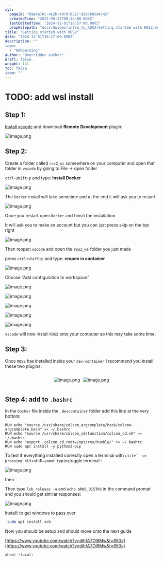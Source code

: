 ```yaml
---
sys:
  pageId: "89e0a78c-4e2b-4070-b327-d28cb0694742"
  createdTime: "2024-08-21T00:24:00.000Z"
  lastEditedTime: "2024-11-01T18:57:00.000Z"
  propFilepath: "docs/Guides/intro_to_ROS2/Getting started with ROS2.md"
title: "Getting started with ROS2"
date: "2024-11-01T18:57:00.000Z"
description: ""
tags:
  - "Onboarding"
author: "Overridden author"
draft: false
weight: 141
toc: false
icon: ""
---
```


# TODO: add wsl install

## Step 1:

[Install vscode](https://code.visualstudio.com/download) and download **Remote Development** plugin:

![image.png](https://prod-files-secure.s3.us-west-2.amazonaws.com/d518164a-d88e-44d1-a4ee-3adb3bd8bce0/efb52993-1881-4a40-b95e-6f020334f022/image.png?X-Amz-Algorithm=AWS4-HMAC-SHA256&X-Amz-Content-Sha256=UNSIGNED-PAYLOAD&X-Amz-Credential=ASIAZI2LB466XDWB3G4Q%2F20250331%2Fus-west-2%2Fs3%2Faws4_request&X-Amz-Date=20250331T100917Z&X-Amz-Expires=3600&X-Amz-Security-Token=IQoJb3JpZ2luX2VjEDoaCXVzLXdlc3QtMiJHMEUCIG64XfUthkZAFSx61WtWxsmk3zK33t8epSFXc4YMMaFwAiEAynmT2frbLs%2F4GeeNPGVlB1vsc%2FCmv7LEqOo9zzNtO00qiAQIo%2F%2F%2F%2F%2F%2F%2F%2F%2F%2F%2FARAAGgw2Mzc0MjMxODM4MDUiDFnLp4fhq9OVI8tBtSrcA4H6LsIk%2BgC0JG3kTdWNNlUOhEqLMsEp8SnqPzEesBcwNUbZCAVhDK14QxaF2Sv5IJOXBrcdYeyFS37ZM0EeZM88blOlzksXgZVcj2moGpINFcINDwjSFEgiSZHgrUnJbzvAizICx0eXk8bY6ORDaEAqRZiCB9B18ghVApfMtAKkYOhAy%2Bmdwt2ZAmirlEtxeo0rOy93C5GFN5y6e5SkAdn6tjYWsvPHMhuaxaVaFBDGBB9dxhCZBXFQctiCSYQK%2BPRvTCwK%2FWOmYgZTV3ZL9phW41ffcImpaGjCmKT8onU7X1WeE%2F3HNWZb%2Fmqam06u%2B2gRsQEnsPK%2F5KT2j7K%2Fi1wWgLbRYTkkITvxEo0veXzMfL95UwzQxWvoX48CQPbCiitORAUmODyD0HfsGZQ9XO8L05LGOgcmnFY4atX9W8OMJDMm%2B%2BzHuIdQ8yzzYw3Bl6hHh1kYpZ4%2BJa7MY%2FVRqlB2VjA30NNQrkTz8jjet1cR%2FIW9cD6AX9Wdwo%2BXPkU21GAEkPt%2Byw4fh7Cvw7S1vbM3SwEfUy9YK%2FU%2BLZNie7uwsPXYtt%2FLKn6%2BWOWgLuNGZjy1u4DdnZZq%2FOlkW14nb12ljOkiuntmFc5DBKHDy76PJqS8WDFe%2FRpl4DPGMOHLqb8GOqUBWwDrPhNkUTr4H8hvssfArYvwSvaooR%2FB5PwGr6plSfrYNokP74GBlnlG6q8yPhcA2PnjsqyMl88pI1KT6HG371MQ3VdmNUe27Z%2BBMtEklFUl9IgJkMzbGSj%2F6et3o3Bhcd6u2zyGGtrj86VIhvjggHe%2BvClHI4NhU4wMmKFMbsMRRvg6Xg20jhhGHrBllZmNE446tC1gViETn%2BRSC09vNzDWmw5v&X-Amz-Signature=bedab918dda5820fa32bcb9c71eb90e8e303dc664eb212abcfb3a2de08cdd32d&X-Amz-SignedHeaders=host&x-id=GetObject)

## Step 2:

Create a folder called `ros2_ws` somewhere on your computer and open that folder in `vscode` by going to File → open folder 

`ctrl+shift+p` and type: **Install Docker**

![image.png](https://prod-files-secure.s3.us-west-2.amazonaws.com/d518164a-d88e-44d1-a4ee-3adb3bd8bce0/2269dc0e-1cd5-47ff-bceb-c04ad9b2eab0/image.png?X-Amz-Algorithm=AWS4-HMAC-SHA256&X-Amz-Content-Sha256=UNSIGNED-PAYLOAD&X-Amz-Credential=ASIAZI2LB466XDWB3G4Q%2F20250331%2Fus-west-2%2Fs3%2Faws4_request&X-Amz-Date=20250331T100917Z&X-Amz-Expires=3600&X-Amz-Security-Token=IQoJb3JpZ2luX2VjEDoaCXVzLXdlc3QtMiJHMEUCIG64XfUthkZAFSx61WtWxsmk3zK33t8epSFXc4YMMaFwAiEAynmT2frbLs%2F4GeeNPGVlB1vsc%2FCmv7LEqOo9zzNtO00qiAQIo%2F%2F%2F%2F%2F%2F%2F%2F%2F%2F%2FARAAGgw2Mzc0MjMxODM4MDUiDFnLp4fhq9OVI8tBtSrcA4H6LsIk%2BgC0JG3kTdWNNlUOhEqLMsEp8SnqPzEesBcwNUbZCAVhDK14QxaF2Sv5IJOXBrcdYeyFS37ZM0EeZM88blOlzksXgZVcj2moGpINFcINDwjSFEgiSZHgrUnJbzvAizICx0eXk8bY6ORDaEAqRZiCB9B18ghVApfMtAKkYOhAy%2Bmdwt2ZAmirlEtxeo0rOy93C5GFN5y6e5SkAdn6tjYWsvPHMhuaxaVaFBDGBB9dxhCZBXFQctiCSYQK%2BPRvTCwK%2FWOmYgZTV3ZL9phW41ffcImpaGjCmKT8onU7X1WeE%2F3HNWZb%2Fmqam06u%2B2gRsQEnsPK%2F5KT2j7K%2Fi1wWgLbRYTkkITvxEo0veXzMfL95UwzQxWvoX48CQPbCiitORAUmODyD0HfsGZQ9XO8L05LGOgcmnFY4atX9W8OMJDMm%2B%2BzHuIdQ8yzzYw3Bl6hHh1kYpZ4%2BJa7MY%2FVRqlB2VjA30NNQrkTz8jjet1cR%2FIW9cD6AX9Wdwo%2BXPkU21GAEkPt%2Byw4fh7Cvw7S1vbM3SwEfUy9YK%2FU%2BLZNie7uwsPXYtt%2FLKn6%2BWOWgLuNGZjy1u4DdnZZq%2FOlkW14nb12ljOkiuntmFc5DBKHDy76PJqS8WDFe%2FRpl4DPGMOHLqb8GOqUBWwDrPhNkUTr4H8hvssfArYvwSvaooR%2FB5PwGr6plSfrYNokP74GBlnlG6q8yPhcA2PnjsqyMl88pI1KT6HG371MQ3VdmNUe27Z%2BBMtEklFUl9IgJkMzbGSj%2F6et3o3Bhcd6u2zyGGtrj86VIhvjggHe%2BvClHI4NhU4wMmKFMbsMRRvg6Xg20jhhGHrBllZmNE446tC1gViETn%2BRSC09vNzDWmw5v&X-Amz-Signature=9e430238adc602250a1c8cf57338f0e589e1a4da26c82ecd4c3f59b58d9038f2&X-Amz-SignedHeaders=host&x-id=GetObject)

The `Docker` install will take sometime and at the end it will ask you to restart

![image.png](https://prod-files-secure.s3.us-west-2.amazonaws.com/d518164a-d88e-44d1-a4ee-3adb3bd8bce0/ed233f78-be33-4b1f-b89c-9c346c0e961e/image.png?X-Amz-Algorithm=AWS4-HMAC-SHA256&X-Amz-Content-Sha256=UNSIGNED-PAYLOAD&X-Amz-Credential=ASIAZI2LB466XDWB3G4Q%2F20250331%2Fus-west-2%2Fs3%2Faws4_request&X-Amz-Date=20250331T100917Z&X-Amz-Expires=3600&X-Amz-Security-Token=IQoJb3JpZ2luX2VjEDoaCXVzLXdlc3QtMiJHMEUCIG64XfUthkZAFSx61WtWxsmk3zK33t8epSFXc4YMMaFwAiEAynmT2frbLs%2F4GeeNPGVlB1vsc%2FCmv7LEqOo9zzNtO00qiAQIo%2F%2F%2F%2F%2F%2F%2F%2F%2F%2F%2FARAAGgw2Mzc0MjMxODM4MDUiDFnLp4fhq9OVI8tBtSrcA4H6LsIk%2BgC0JG3kTdWNNlUOhEqLMsEp8SnqPzEesBcwNUbZCAVhDK14QxaF2Sv5IJOXBrcdYeyFS37ZM0EeZM88blOlzksXgZVcj2moGpINFcINDwjSFEgiSZHgrUnJbzvAizICx0eXk8bY6ORDaEAqRZiCB9B18ghVApfMtAKkYOhAy%2Bmdwt2ZAmirlEtxeo0rOy93C5GFN5y6e5SkAdn6tjYWsvPHMhuaxaVaFBDGBB9dxhCZBXFQctiCSYQK%2BPRvTCwK%2FWOmYgZTV3ZL9phW41ffcImpaGjCmKT8onU7X1WeE%2F3HNWZb%2Fmqam06u%2B2gRsQEnsPK%2F5KT2j7K%2Fi1wWgLbRYTkkITvxEo0veXzMfL95UwzQxWvoX48CQPbCiitORAUmODyD0HfsGZQ9XO8L05LGOgcmnFY4atX9W8OMJDMm%2B%2BzHuIdQ8yzzYw3Bl6hHh1kYpZ4%2BJa7MY%2FVRqlB2VjA30NNQrkTz8jjet1cR%2FIW9cD6AX9Wdwo%2BXPkU21GAEkPt%2Byw4fh7Cvw7S1vbM3SwEfUy9YK%2FU%2BLZNie7uwsPXYtt%2FLKn6%2BWOWgLuNGZjy1u4DdnZZq%2FOlkW14nb12ljOkiuntmFc5DBKHDy76PJqS8WDFe%2FRpl4DPGMOHLqb8GOqUBWwDrPhNkUTr4H8hvssfArYvwSvaooR%2FB5PwGr6plSfrYNokP74GBlnlG6q8yPhcA2PnjsqyMl88pI1KT6HG371MQ3VdmNUe27Z%2BBMtEklFUl9IgJkMzbGSj%2F6et3o3Bhcd6u2zyGGtrj86VIhvjggHe%2BvClHI4NhU4wMmKFMbsMRRvg6Xg20jhhGHrBllZmNE446tC1gViETn%2BRSC09vNzDWmw5v&X-Amz-Signature=a76f80bd33202f2b71f12459c93cb5e5fe1712f4ea48d7a5a2cad909f8289925&X-Amz-SignedHeaders=host&x-id=GetObject)

Once you restart open `Docker` and finish the installation

It will ask you to make an account but you can just press skip on the top right

![image.png](https://prod-files-secure.s3.us-west-2.amazonaws.com/d518164a-d88e-44d1-a4ee-3adb3bd8bce0/21010ad9-1659-4fd9-9f59-9932a09b2a3d/image.png?X-Amz-Algorithm=AWS4-HMAC-SHA256&X-Amz-Content-Sha256=UNSIGNED-PAYLOAD&X-Amz-Credential=ASIAZI2LB466XDWB3G4Q%2F20250331%2Fus-west-2%2Fs3%2Faws4_request&X-Amz-Date=20250331T100917Z&X-Amz-Expires=3600&X-Amz-Security-Token=IQoJb3JpZ2luX2VjEDoaCXVzLXdlc3QtMiJHMEUCIG64XfUthkZAFSx61WtWxsmk3zK33t8epSFXc4YMMaFwAiEAynmT2frbLs%2F4GeeNPGVlB1vsc%2FCmv7LEqOo9zzNtO00qiAQIo%2F%2F%2F%2F%2F%2F%2F%2F%2F%2F%2FARAAGgw2Mzc0MjMxODM4MDUiDFnLp4fhq9OVI8tBtSrcA4H6LsIk%2BgC0JG3kTdWNNlUOhEqLMsEp8SnqPzEesBcwNUbZCAVhDK14QxaF2Sv5IJOXBrcdYeyFS37ZM0EeZM88blOlzksXgZVcj2moGpINFcINDwjSFEgiSZHgrUnJbzvAizICx0eXk8bY6ORDaEAqRZiCB9B18ghVApfMtAKkYOhAy%2Bmdwt2ZAmirlEtxeo0rOy93C5GFN5y6e5SkAdn6tjYWsvPHMhuaxaVaFBDGBB9dxhCZBXFQctiCSYQK%2BPRvTCwK%2FWOmYgZTV3ZL9phW41ffcImpaGjCmKT8onU7X1WeE%2F3HNWZb%2Fmqam06u%2B2gRsQEnsPK%2F5KT2j7K%2Fi1wWgLbRYTkkITvxEo0veXzMfL95UwzQxWvoX48CQPbCiitORAUmODyD0HfsGZQ9XO8L05LGOgcmnFY4atX9W8OMJDMm%2B%2BzHuIdQ8yzzYw3Bl6hHh1kYpZ4%2BJa7MY%2FVRqlB2VjA30NNQrkTz8jjet1cR%2FIW9cD6AX9Wdwo%2BXPkU21GAEkPt%2Byw4fh7Cvw7S1vbM3SwEfUy9YK%2FU%2BLZNie7uwsPXYtt%2FLKn6%2BWOWgLuNGZjy1u4DdnZZq%2FOlkW14nb12ljOkiuntmFc5DBKHDy76PJqS8WDFe%2FRpl4DPGMOHLqb8GOqUBWwDrPhNkUTr4H8hvssfArYvwSvaooR%2FB5PwGr6plSfrYNokP74GBlnlG6q8yPhcA2PnjsqyMl88pI1KT6HG371MQ3VdmNUe27Z%2BBMtEklFUl9IgJkMzbGSj%2F6et3o3Bhcd6u2zyGGtrj86VIhvjggHe%2BvClHI4NhU4wMmKFMbsMRRvg6Xg20jhhGHrBllZmNE446tC1gViETn%2BRSC09vNzDWmw5v&X-Amz-Signature=4b49a6a6a706b095bbbfa23f2e07d264151b14d43aba2b938f7d0e93f7d2c21d&X-Amz-SignedHeaders=host&x-id=GetObject)

Then reopen `vscode` and open the `ros2_ws` folder you just made

press `ctrl+shift+p` and type: **reopen in container**

![image.png](https://prod-files-secure.s3.us-west-2.amazonaws.com/d518164a-d88e-44d1-a4ee-3adb3bd8bce0/4e93b8c2-41ad-488c-8095-c74205196118/image.png?X-Amz-Algorithm=AWS4-HMAC-SHA256&X-Amz-Content-Sha256=UNSIGNED-PAYLOAD&X-Amz-Credential=ASIAZI2LB466XDWB3G4Q%2F20250331%2Fus-west-2%2Fs3%2Faws4_request&X-Amz-Date=20250331T100917Z&X-Amz-Expires=3600&X-Amz-Security-Token=IQoJb3JpZ2luX2VjEDoaCXVzLXdlc3QtMiJHMEUCIG64XfUthkZAFSx61WtWxsmk3zK33t8epSFXc4YMMaFwAiEAynmT2frbLs%2F4GeeNPGVlB1vsc%2FCmv7LEqOo9zzNtO00qiAQIo%2F%2F%2F%2F%2F%2F%2F%2F%2F%2F%2FARAAGgw2Mzc0MjMxODM4MDUiDFnLp4fhq9OVI8tBtSrcA4H6LsIk%2BgC0JG3kTdWNNlUOhEqLMsEp8SnqPzEesBcwNUbZCAVhDK14QxaF2Sv5IJOXBrcdYeyFS37ZM0EeZM88blOlzksXgZVcj2moGpINFcINDwjSFEgiSZHgrUnJbzvAizICx0eXk8bY6ORDaEAqRZiCB9B18ghVApfMtAKkYOhAy%2Bmdwt2ZAmirlEtxeo0rOy93C5GFN5y6e5SkAdn6tjYWsvPHMhuaxaVaFBDGBB9dxhCZBXFQctiCSYQK%2BPRvTCwK%2FWOmYgZTV3ZL9phW41ffcImpaGjCmKT8onU7X1WeE%2F3HNWZb%2Fmqam06u%2B2gRsQEnsPK%2F5KT2j7K%2Fi1wWgLbRYTkkITvxEo0veXzMfL95UwzQxWvoX48CQPbCiitORAUmODyD0HfsGZQ9XO8L05LGOgcmnFY4atX9W8OMJDMm%2B%2BzHuIdQ8yzzYw3Bl6hHh1kYpZ4%2BJa7MY%2FVRqlB2VjA30NNQrkTz8jjet1cR%2FIW9cD6AX9Wdwo%2BXPkU21GAEkPt%2Byw4fh7Cvw7S1vbM3SwEfUy9YK%2FU%2BLZNie7uwsPXYtt%2FLKn6%2BWOWgLuNGZjy1u4DdnZZq%2FOlkW14nb12ljOkiuntmFc5DBKHDy76PJqS8WDFe%2FRpl4DPGMOHLqb8GOqUBWwDrPhNkUTr4H8hvssfArYvwSvaooR%2FB5PwGr6plSfrYNokP74GBlnlG6q8yPhcA2PnjsqyMl88pI1KT6HG371MQ3VdmNUe27Z%2BBMtEklFUl9IgJkMzbGSj%2F6et3o3Bhcd6u2zyGGtrj86VIhvjggHe%2BvClHI4NhU4wMmKFMbsMRRvg6Xg20jhhGHrBllZmNE446tC1gViETn%2BRSC09vNzDWmw5v&X-Amz-Signature=3dc7ded25f72997bab6c1493598227ee58ebf8f28fed6b3771eb0be6defa9bca&X-Amz-SignedHeaders=host&x-id=GetObject)

Choose “Add configuration to workspace”

![image.png](https://prod-files-secure.s3.us-west-2.amazonaws.com/d518164a-d88e-44d1-a4ee-3adb3bd8bce0/9560b282-5060-4989-ba37-97e7b2c22476/image.png?X-Amz-Algorithm=AWS4-HMAC-SHA256&X-Amz-Content-Sha256=UNSIGNED-PAYLOAD&X-Amz-Credential=ASIAZI2LB466XDWB3G4Q%2F20250331%2Fus-west-2%2Fs3%2Faws4_request&X-Amz-Date=20250331T100917Z&X-Amz-Expires=3600&X-Amz-Security-Token=IQoJb3JpZ2luX2VjEDoaCXVzLXdlc3QtMiJHMEUCIG64XfUthkZAFSx61WtWxsmk3zK33t8epSFXc4YMMaFwAiEAynmT2frbLs%2F4GeeNPGVlB1vsc%2FCmv7LEqOo9zzNtO00qiAQIo%2F%2F%2F%2F%2F%2F%2F%2F%2F%2F%2FARAAGgw2Mzc0MjMxODM4MDUiDFnLp4fhq9OVI8tBtSrcA4H6LsIk%2BgC0JG3kTdWNNlUOhEqLMsEp8SnqPzEesBcwNUbZCAVhDK14QxaF2Sv5IJOXBrcdYeyFS37ZM0EeZM88blOlzksXgZVcj2moGpINFcINDwjSFEgiSZHgrUnJbzvAizICx0eXk8bY6ORDaEAqRZiCB9B18ghVApfMtAKkYOhAy%2Bmdwt2ZAmirlEtxeo0rOy93C5GFN5y6e5SkAdn6tjYWsvPHMhuaxaVaFBDGBB9dxhCZBXFQctiCSYQK%2BPRvTCwK%2FWOmYgZTV3ZL9phW41ffcImpaGjCmKT8onU7X1WeE%2F3HNWZb%2Fmqam06u%2B2gRsQEnsPK%2F5KT2j7K%2Fi1wWgLbRYTkkITvxEo0veXzMfL95UwzQxWvoX48CQPbCiitORAUmODyD0HfsGZQ9XO8L05LGOgcmnFY4atX9W8OMJDMm%2B%2BzHuIdQ8yzzYw3Bl6hHh1kYpZ4%2BJa7MY%2FVRqlB2VjA30NNQrkTz8jjet1cR%2FIW9cD6AX9Wdwo%2BXPkU21GAEkPt%2Byw4fh7Cvw7S1vbM3SwEfUy9YK%2FU%2BLZNie7uwsPXYtt%2FLKn6%2BWOWgLuNGZjy1u4DdnZZq%2FOlkW14nb12ljOkiuntmFc5DBKHDy76PJqS8WDFe%2FRpl4DPGMOHLqb8GOqUBWwDrPhNkUTr4H8hvssfArYvwSvaooR%2FB5PwGr6plSfrYNokP74GBlnlG6q8yPhcA2PnjsqyMl88pI1KT6HG371MQ3VdmNUe27Z%2BBMtEklFUl9IgJkMzbGSj%2F6et3o3Bhcd6u2zyGGtrj86VIhvjggHe%2BvClHI4NhU4wMmKFMbsMRRvg6Xg20jhhGHrBllZmNE446tC1gViETn%2BRSC09vNzDWmw5v&X-Amz-Signature=3dae5d1be4d36491290e150e29be77f81bd7aeaee398fc2df87856756742a6d5&X-Amz-SignedHeaders=host&x-id=GetObject)

![image.png](https://prod-files-secure.s3.us-west-2.amazonaws.com/d518164a-d88e-44d1-a4ee-3adb3bd8bce0/2ee63f81-886b-48e8-a553-dc6e5eac99e4/image.png?X-Amz-Algorithm=AWS4-HMAC-SHA256&X-Amz-Content-Sha256=UNSIGNED-PAYLOAD&X-Amz-Credential=ASIAZI2LB466XDWB3G4Q%2F20250331%2Fus-west-2%2Fs3%2Faws4_request&X-Amz-Date=20250331T100917Z&X-Amz-Expires=3600&X-Amz-Security-Token=IQoJb3JpZ2luX2VjEDoaCXVzLXdlc3QtMiJHMEUCIG64XfUthkZAFSx61WtWxsmk3zK33t8epSFXc4YMMaFwAiEAynmT2frbLs%2F4GeeNPGVlB1vsc%2FCmv7LEqOo9zzNtO00qiAQIo%2F%2F%2F%2F%2F%2F%2F%2F%2F%2F%2FARAAGgw2Mzc0MjMxODM4MDUiDFnLp4fhq9OVI8tBtSrcA4H6LsIk%2BgC0JG3kTdWNNlUOhEqLMsEp8SnqPzEesBcwNUbZCAVhDK14QxaF2Sv5IJOXBrcdYeyFS37ZM0EeZM88blOlzksXgZVcj2moGpINFcINDwjSFEgiSZHgrUnJbzvAizICx0eXk8bY6ORDaEAqRZiCB9B18ghVApfMtAKkYOhAy%2Bmdwt2ZAmirlEtxeo0rOy93C5GFN5y6e5SkAdn6tjYWsvPHMhuaxaVaFBDGBB9dxhCZBXFQctiCSYQK%2BPRvTCwK%2FWOmYgZTV3ZL9phW41ffcImpaGjCmKT8onU7X1WeE%2F3HNWZb%2Fmqam06u%2B2gRsQEnsPK%2F5KT2j7K%2Fi1wWgLbRYTkkITvxEo0veXzMfL95UwzQxWvoX48CQPbCiitORAUmODyD0HfsGZQ9XO8L05LGOgcmnFY4atX9W8OMJDMm%2B%2BzHuIdQ8yzzYw3Bl6hHh1kYpZ4%2BJa7MY%2FVRqlB2VjA30NNQrkTz8jjet1cR%2FIW9cD6AX9Wdwo%2BXPkU21GAEkPt%2Byw4fh7Cvw7S1vbM3SwEfUy9YK%2FU%2BLZNie7uwsPXYtt%2FLKn6%2BWOWgLuNGZjy1u4DdnZZq%2FOlkW14nb12ljOkiuntmFc5DBKHDy76PJqS8WDFe%2FRpl4DPGMOHLqb8GOqUBWwDrPhNkUTr4H8hvssfArYvwSvaooR%2FB5PwGr6plSfrYNokP74GBlnlG6q8yPhcA2PnjsqyMl88pI1KT6HG371MQ3VdmNUe27Z%2BBMtEklFUl9IgJkMzbGSj%2F6et3o3Bhcd6u2zyGGtrj86VIhvjggHe%2BvClHI4NhU4wMmKFMbsMRRvg6Xg20jhhGHrBllZmNE446tC1gViETn%2BRSC09vNzDWmw5v&X-Amz-Signature=eaa9a7fa310adb37eed34abe961a07214e5ae10cba2e46a992684f85977e69f9&X-Amz-SignedHeaders=host&x-id=GetObject)

![image.png](https://prod-files-secure.s3.us-west-2.amazonaws.com/d518164a-d88e-44d1-a4ee-3adb3bd8bce0/ae1580b2-b048-407e-aed9-b584224a7a04/image.png?X-Amz-Algorithm=AWS4-HMAC-SHA256&X-Amz-Content-Sha256=UNSIGNED-PAYLOAD&X-Amz-Credential=ASIAZI2LB466XDWB3G4Q%2F20250331%2Fus-west-2%2Fs3%2Faws4_request&X-Amz-Date=20250331T100917Z&X-Amz-Expires=3600&X-Amz-Security-Token=IQoJb3JpZ2luX2VjEDoaCXVzLXdlc3QtMiJHMEUCIG64XfUthkZAFSx61WtWxsmk3zK33t8epSFXc4YMMaFwAiEAynmT2frbLs%2F4GeeNPGVlB1vsc%2FCmv7LEqOo9zzNtO00qiAQIo%2F%2F%2F%2F%2F%2F%2F%2F%2F%2F%2FARAAGgw2Mzc0MjMxODM4MDUiDFnLp4fhq9OVI8tBtSrcA4H6LsIk%2BgC0JG3kTdWNNlUOhEqLMsEp8SnqPzEesBcwNUbZCAVhDK14QxaF2Sv5IJOXBrcdYeyFS37ZM0EeZM88blOlzksXgZVcj2moGpINFcINDwjSFEgiSZHgrUnJbzvAizICx0eXk8bY6ORDaEAqRZiCB9B18ghVApfMtAKkYOhAy%2Bmdwt2ZAmirlEtxeo0rOy93C5GFN5y6e5SkAdn6tjYWsvPHMhuaxaVaFBDGBB9dxhCZBXFQctiCSYQK%2BPRvTCwK%2FWOmYgZTV3ZL9phW41ffcImpaGjCmKT8onU7X1WeE%2F3HNWZb%2Fmqam06u%2B2gRsQEnsPK%2F5KT2j7K%2Fi1wWgLbRYTkkITvxEo0veXzMfL95UwzQxWvoX48CQPbCiitORAUmODyD0HfsGZQ9XO8L05LGOgcmnFY4atX9W8OMJDMm%2B%2BzHuIdQ8yzzYw3Bl6hHh1kYpZ4%2BJa7MY%2FVRqlB2VjA30NNQrkTz8jjet1cR%2FIW9cD6AX9Wdwo%2BXPkU21GAEkPt%2Byw4fh7Cvw7S1vbM3SwEfUy9YK%2FU%2BLZNie7uwsPXYtt%2FLKn6%2BWOWgLuNGZjy1u4DdnZZq%2FOlkW14nb12ljOkiuntmFc5DBKHDy76PJqS8WDFe%2FRpl4DPGMOHLqb8GOqUBWwDrPhNkUTr4H8hvssfArYvwSvaooR%2FB5PwGr6plSfrYNokP74GBlnlG6q8yPhcA2PnjsqyMl88pI1KT6HG371MQ3VdmNUe27Z%2BBMtEklFUl9IgJkMzbGSj%2F6et3o3Bhcd6u2zyGGtrj86VIhvjggHe%2BvClHI4NhU4wMmKFMbsMRRvg6Xg20jhhGHrBllZmNE446tC1gViETn%2BRSC09vNzDWmw5v&X-Amz-Signature=70d501066704b45ceeb34689b188ffb3be5e08cf13e9caf5cf5328548dd5bc1d&X-Amz-SignedHeaders=host&x-id=GetObject)

![image.png](https://prod-files-secure.s3.us-west-2.amazonaws.com/d518164a-d88e-44d1-a4ee-3adb3bd8bce0/53255b28-f75e-430f-b9e3-c0ac8577e42b/image.png?X-Amz-Algorithm=AWS4-HMAC-SHA256&X-Amz-Content-Sha256=UNSIGNED-PAYLOAD&X-Amz-Credential=ASIAZI2LB466XDWB3G4Q%2F20250331%2Fus-west-2%2Fs3%2Faws4_request&X-Amz-Date=20250331T100917Z&X-Amz-Expires=3600&X-Amz-Security-Token=IQoJb3JpZ2luX2VjEDoaCXVzLXdlc3QtMiJHMEUCIG64XfUthkZAFSx61WtWxsmk3zK33t8epSFXc4YMMaFwAiEAynmT2frbLs%2F4GeeNPGVlB1vsc%2FCmv7LEqOo9zzNtO00qiAQIo%2F%2F%2F%2F%2F%2F%2F%2F%2F%2F%2FARAAGgw2Mzc0MjMxODM4MDUiDFnLp4fhq9OVI8tBtSrcA4H6LsIk%2BgC0JG3kTdWNNlUOhEqLMsEp8SnqPzEesBcwNUbZCAVhDK14QxaF2Sv5IJOXBrcdYeyFS37ZM0EeZM88blOlzksXgZVcj2moGpINFcINDwjSFEgiSZHgrUnJbzvAizICx0eXk8bY6ORDaEAqRZiCB9B18ghVApfMtAKkYOhAy%2Bmdwt2ZAmirlEtxeo0rOy93C5GFN5y6e5SkAdn6tjYWsvPHMhuaxaVaFBDGBB9dxhCZBXFQctiCSYQK%2BPRvTCwK%2FWOmYgZTV3ZL9phW41ffcImpaGjCmKT8onU7X1WeE%2F3HNWZb%2Fmqam06u%2B2gRsQEnsPK%2F5KT2j7K%2Fi1wWgLbRYTkkITvxEo0veXzMfL95UwzQxWvoX48CQPbCiitORAUmODyD0HfsGZQ9XO8L05LGOgcmnFY4atX9W8OMJDMm%2B%2BzHuIdQ8yzzYw3Bl6hHh1kYpZ4%2BJa7MY%2FVRqlB2VjA30NNQrkTz8jjet1cR%2FIW9cD6AX9Wdwo%2BXPkU21GAEkPt%2Byw4fh7Cvw7S1vbM3SwEfUy9YK%2FU%2BLZNie7uwsPXYtt%2FLKn6%2BWOWgLuNGZjy1u4DdnZZq%2FOlkW14nb12ljOkiuntmFc5DBKHDy76PJqS8WDFe%2FRpl4DPGMOHLqb8GOqUBWwDrPhNkUTr4H8hvssfArYvwSvaooR%2FB5PwGr6plSfrYNokP74GBlnlG6q8yPhcA2PnjsqyMl88pI1KT6HG371MQ3VdmNUe27Z%2BBMtEklFUl9IgJkMzbGSj%2F6et3o3Bhcd6u2zyGGtrj86VIhvjggHe%2BvClHI4NhU4wMmKFMbsMRRvg6Xg20jhhGHrBllZmNE446tC1gViETn%2BRSC09vNzDWmw5v&X-Amz-Signature=c2f82b9224aaa33c49deab3445e4f1015f40f6faae5ca18c690f61f8eeb006c4&X-Amz-SignedHeaders=host&x-id=GetObject)

![image.png](https://prod-files-secure.s3.us-west-2.amazonaws.com/d518164a-d88e-44d1-a4ee-3adb3bd8bce0/7c562767-5af9-4ffb-97d1-327bcdf4ee00/image.png?X-Amz-Algorithm=AWS4-HMAC-SHA256&X-Amz-Content-Sha256=UNSIGNED-PAYLOAD&X-Amz-Credential=ASIAZI2LB466XDWB3G4Q%2F20250331%2Fus-west-2%2Fs3%2Faws4_request&X-Amz-Date=20250331T100917Z&X-Amz-Expires=3600&X-Amz-Security-Token=IQoJb3JpZ2luX2VjEDoaCXVzLXdlc3QtMiJHMEUCIG64XfUthkZAFSx61WtWxsmk3zK33t8epSFXc4YMMaFwAiEAynmT2frbLs%2F4GeeNPGVlB1vsc%2FCmv7LEqOo9zzNtO00qiAQIo%2F%2F%2F%2F%2F%2F%2F%2F%2F%2F%2FARAAGgw2Mzc0MjMxODM4MDUiDFnLp4fhq9OVI8tBtSrcA4H6LsIk%2BgC0JG3kTdWNNlUOhEqLMsEp8SnqPzEesBcwNUbZCAVhDK14QxaF2Sv5IJOXBrcdYeyFS37ZM0EeZM88blOlzksXgZVcj2moGpINFcINDwjSFEgiSZHgrUnJbzvAizICx0eXk8bY6ORDaEAqRZiCB9B18ghVApfMtAKkYOhAy%2Bmdwt2ZAmirlEtxeo0rOy93C5GFN5y6e5SkAdn6tjYWsvPHMhuaxaVaFBDGBB9dxhCZBXFQctiCSYQK%2BPRvTCwK%2FWOmYgZTV3ZL9phW41ffcImpaGjCmKT8onU7X1WeE%2F3HNWZb%2Fmqam06u%2B2gRsQEnsPK%2F5KT2j7K%2Fi1wWgLbRYTkkITvxEo0veXzMfL95UwzQxWvoX48CQPbCiitORAUmODyD0HfsGZQ9XO8L05LGOgcmnFY4atX9W8OMJDMm%2B%2BzHuIdQ8yzzYw3Bl6hHh1kYpZ4%2BJa7MY%2FVRqlB2VjA30NNQrkTz8jjet1cR%2FIW9cD6AX9Wdwo%2BXPkU21GAEkPt%2Byw4fh7Cvw7S1vbM3SwEfUy9YK%2FU%2BLZNie7uwsPXYtt%2FLKn6%2BWOWgLuNGZjy1u4DdnZZq%2FOlkW14nb12ljOkiuntmFc5DBKHDy76PJqS8WDFe%2FRpl4DPGMOHLqb8GOqUBWwDrPhNkUTr4H8hvssfArYvwSvaooR%2FB5PwGr6plSfrYNokP74GBlnlG6q8yPhcA2PnjsqyMl88pI1KT6HG371MQ3VdmNUe27Z%2BBMtEklFUl9IgJkMzbGSj%2F6et3o3Bhcd6u2zyGGtrj86VIhvjggHe%2BvClHI4NhU4wMmKFMbsMRRvg6Xg20jhhGHrBllZmNE446tC1gViETn%2BRSC09vNzDWmw5v&X-Amz-Signature=b10892c0288d050a421a0a6d7486c85c8d9d27b6571d45997d21b0f32d6e1fd0&X-Amz-SignedHeaders=host&x-id=GetObject)

`vscode` will now install `ROS2` onto your computer so this may take some time.

## Step 3:

Once `ROS2` has installed inside your `dev-container` I recommend you install these two plugins:

<div style="display: flex;flex-direction: row; column-gap:10px; max-width: 630px;justify-content: center;">
<div>

![image.png](https://prod-files-secure.s3.us-west-2.amazonaws.com/d518164a-d88e-44d1-a4ee-3adb3bd8bce0/3fc3d550-5a54-4ba1-ba6b-faa01cdb7369/image.png?X-Amz-Algorithm=AWS4-HMAC-SHA256&X-Amz-Content-Sha256=UNSIGNED-PAYLOAD&X-Amz-Credential=ASIAZI2LB466TUHCK6LL%2F20250331%2Fus-west-2%2Fs3%2Faws4_request&X-Amz-Date=20250331T100918Z&X-Amz-Expires=3600&X-Amz-Security-Token=IQoJb3JpZ2luX2VjEDoaCXVzLXdlc3QtMiJHMEUCIHVcsDwcqIpXaCvQ4fYOljO2JuCZfYaCFgTnXhV3I3vQAiEAkUwRyvGiUYasJLn1yTMLqyh%2FcSouGdrMZJ4dcYf6QDMqiAQIo%2F%2F%2F%2F%2F%2F%2F%2F%2F%2F%2FARAAGgw2Mzc0MjMxODM4MDUiDPO6KJUJC17HDaYlqSrcAxSbtiFVlXDqaVNsDmGNoHsjXL5MwNdUUg%2Bt5vwKOkezRVJSY%2FvBA8fEahoUMERReNcaDqGIViFiCMusBca1ky4Hu0m4xYQgbrd8jEh9pYe2SoHsKm%2BlMAnuJjBtWvTzNZDl4MKHOwSLtKu3TIwcXuMKE%2Ftz6FWdFQLiwTAJYDKweKEayiCk3gbNAkMfRWEP8txp6cX1meOViIuaPQUTdQ93akmsp1Dc42f6heYFC39R54XaAXSVHqam%2B1FBuuvfQ90%2Fpzs3I1BE9Z%2FK9RY%2B4vyjeDIVm1HWTBfLjIC4nTjvAqdoNnfgTU5yODEot3fmY42gDy8DQKZRmvevemaTYus2qO%2B%2FMLdZZDfCEwpk5Cv0FB2%2BsLc9a17pEhKjuYPSqAXALl8dj0oRu%2FN0qsvAhHaPehicqQVAnDeDah44w8XfWI544HxU5rHB9%2B6fbTKSStUCwKuD2KowD9kfbx1pr2b5R0UUJjUM37x6VN4gFkVfI%2BQx%2FjxN9iA7Pzc1pCOFG9kvB23nXjdT0gtsCcV%2FG4jGwtfp%2FPJFffKfXiCz8ne9CnNnyKC3UtqVG%2BwkFI5go9RH0nlioOunyWwXwO9l4FApWbYqYIZ%2BpT%2B0w9oyP9KaFzdo0qwqm8TwpbsFMIHMqb8GOqUBNWPvAIygbp0%2FUy4vpoXgxcqFk5qnIWl76Es%2F4rPvTHenrxSQL3raUJ3VdtUNwxljADyWZZk2PY8SZWZWtJPooBXUbw5Wp9sgXiJgz5r5X4Pd1iyQKWRH%2FBCsaw8D%2FvHm21mzQlhQY087UU0hLQnh5b%2BDknGsiiV5PYCP3zRT%2B2mWibuzJmnAlIYfJCFvsbClzdSKyK34MkTmQ7RQiAWb2PMEa0uj&X-Amz-Signature=b4f61674a9d3fe814d17051975486061b670348b52b2abe4a9be103fdc6f3cc9&X-Amz-SignedHeaders=host&x-id=GetObject)

</div>
<div>

![image.png](https://prod-files-secure.s3.us-west-2.amazonaws.com/d518164a-d88e-44d1-a4ee-3adb3bd8bce0/d994cc66-13c2-4093-a5a3-f84cf4601a82/image.png?X-Amz-Algorithm=AWS4-HMAC-SHA256&X-Amz-Content-Sha256=UNSIGNED-PAYLOAD&X-Amz-Credential=ASIAZI2LB466SPRLOSXZ%2F20250331%2Fus-west-2%2Fs3%2Faws4_request&X-Amz-Date=20250331T100919Z&X-Amz-Expires=3600&X-Amz-Security-Token=IQoJb3JpZ2luX2VjEDoaCXVzLXdlc3QtMiJHMEUCIGc6jqxlmKZwwtqZBwBd%2Bvuo%2FdfvG%2BnAChoUgUCTTNzgAiEAyLiLN1FFIke2%2FF%2FV8rYSceiQM76SxpZ%2BjnpOI6pQ6uAqiAQIo%2F%2F%2F%2F%2F%2F%2F%2F%2F%2F%2FARAAGgw2Mzc0MjMxODM4MDUiDA0TJIFgE6dqJkWH1yrcA5C2QUFPPr%2BGIn2RFBhCPb4NLiG7hGjmO3lvq0qEbhDfQALDF%2BuJMqEQhkjb032igJZm84XzPOvTIYnQ8zwTM3aa%2FIaAFuTiLXot5uq6%2Bl8qweXd7Ez%2BXMNA0qKZVbtXgVmCbFUQr94NBIHADGcJF7qmDz%2F51xyaoYwiVvn0VZin4DRKCq6kQDyE0fjc9B4HiGziF%2B8CXeBdzEUwlhGbmtkroFAvXfYTMwC4YLbF7dcBzEwB%2BF3Ui%2FAN1eiiFz6bbifh90h0MUkvAw6g4UMdeG5nDLLCY8pPwwMd1bPe3EWB5sbHygqb3RPNIpG8p8SE5%2BMi1AMsNYwJc80HdwJ0wPG96ddEHwqIVebOWbo9IKk7j72gfpn2pYU6yoTYv0i6ys5YKP5VyHb6CU%2BlpgMW7HDbPJFv%2FHiCkeKyq%2BPb4ztbkMvYDsU4ABhiCh%2FKhQvDyzMR19jnRaZwcfMvGjaZWGdTxsTLhROfaD4E8UUgsLP97Na7yZ0Ubk0OJD7d6GuwoJcnQpJp8hDffW3ifg9F5%2Bd6Jt8P%2FWx63AmyTU2Hr5VlBbTcsMLCKkMQFNby1rkzJOmqm9AKd52YWxkH%2BPoeF81IDYHp3Z6ri3Mk1o8B%2BKL6mb%2FJu3HgNFZHi0mXMNrOqb8GOqUBQJ7TLka5AOZ6XG4Z5v7zpzGaOZ%2FkbDKFeL0RaaNQgQmeqPvZ701MNuCGA3V1Cy%2FMjzMOMSwu7Z8MTTmMz3wcNixsJDOZdYuEDbbNvEVgrpZMSwPtkLMs2c%2Fqd%2F3CINTMSUk%2FtcH2nggMH5mp6faG0DnJHfpDnlXXvjqUYMTqRV97273goFa0AmYw1oQP%2BXqfHaK%2Fo%2Bb30zdHs2ITlvkYhj51rgjb&X-Amz-Signature=d7a9da190b22425d75f3278c8428e4192b393a949f9e256db7a608d4a9425fe4&X-Amz-SignedHeaders=host&x-id=GetObject)

</div>
</div>

## Step 4: add to `.bashrc`

In the `Docker` file inside the `.devcontainer` folder add this line at the very bottom: 

```docker
RUN echo "source /usr/share/colcon_argcomplete/hook/colcon-argcomplete.bash" >> ~/.bashrc
RUN echo "source /usr/share/colcon_cd/function/colcon_cd.sh" >> ~/.bashrc
RUN echo "export _colcon_cd_root=/opt/ros/humble/" >> ~/.bashrc
RUN sudo apt install -y python3-pip 
```

To test if everything installed correctly open a terminal with `ctrl+`` or pressing `ctrl+shift+p` and typing `toggle terminal`:

![image.png](https://prod-files-secure.s3.us-west-2.amazonaws.com/d518164a-d88e-44d1-a4ee-3adb3bd8bce0/6a4943d8-b04e-4c02-9a58-775f3384d1a5/image.png?X-Amz-Algorithm=AWS4-HMAC-SHA256&X-Amz-Content-Sha256=UNSIGNED-PAYLOAD&X-Amz-Credential=ASIAZI2LB466XDWB3G4Q%2F20250331%2Fus-west-2%2Fs3%2Faws4_request&X-Amz-Date=20250331T100917Z&X-Amz-Expires=3600&X-Amz-Security-Token=IQoJb3JpZ2luX2VjEDoaCXVzLXdlc3QtMiJHMEUCIG64XfUthkZAFSx61WtWxsmk3zK33t8epSFXc4YMMaFwAiEAynmT2frbLs%2F4GeeNPGVlB1vsc%2FCmv7LEqOo9zzNtO00qiAQIo%2F%2F%2F%2F%2F%2F%2F%2F%2F%2F%2FARAAGgw2Mzc0MjMxODM4MDUiDFnLp4fhq9OVI8tBtSrcA4H6LsIk%2BgC0JG3kTdWNNlUOhEqLMsEp8SnqPzEesBcwNUbZCAVhDK14QxaF2Sv5IJOXBrcdYeyFS37ZM0EeZM88blOlzksXgZVcj2moGpINFcINDwjSFEgiSZHgrUnJbzvAizICx0eXk8bY6ORDaEAqRZiCB9B18ghVApfMtAKkYOhAy%2Bmdwt2ZAmirlEtxeo0rOy93C5GFN5y6e5SkAdn6tjYWsvPHMhuaxaVaFBDGBB9dxhCZBXFQctiCSYQK%2BPRvTCwK%2FWOmYgZTV3ZL9phW41ffcImpaGjCmKT8onU7X1WeE%2F3HNWZb%2Fmqam06u%2B2gRsQEnsPK%2F5KT2j7K%2Fi1wWgLbRYTkkITvxEo0veXzMfL95UwzQxWvoX48CQPbCiitORAUmODyD0HfsGZQ9XO8L05LGOgcmnFY4atX9W8OMJDMm%2B%2BzHuIdQ8yzzYw3Bl6hHh1kYpZ4%2BJa7MY%2FVRqlB2VjA30NNQrkTz8jjet1cR%2FIW9cD6AX9Wdwo%2BXPkU21GAEkPt%2Byw4fh7Cvw7S1vbM3SwEfUy9YK%2FU%2BLZNie7uwsPXYtt%2FLKn6%2BWOWgLuNGZjy1u4DdnZZq%2FOlkW14nb12ljOkiuntmFc5DBKHDy76PJqS8WDFe%2FRpl4DPGMOHLqb8GOqUBWwDrPhNkUTr4H8hvssfArYvwSvaooR%2FB5PwGr6plSfrYNokP74GBlnlG6q8yPhcA2PnjsqyMl88pI1KT6HG371MQ3VdmNUe27Z%2BBMtEklFUl9IgJkMzbGSj%2F6et3o3Bhcd6u2zyGGtrj86VIhvjggHe%2BvClHI4NhU4wMmKFMbsMRRvg6Xg20jhhGHrBllZmNE446tC1gViETn%2BRSC09vNzDWmw5v&X-Amz-Signature=fc9f97a98e5d3028ed70b902c7cadefcc6c0baec7fd207fadb4879ad7476789e&X-Amz-SignedHeaders=host&x-id=GetObject)

then 

Then type `lsb_release -a` and `echo $ROS_DISTRO` in the command prompt and you should get similar responses:

![image.png](https://prod-files-secure.s3.us-west-2.amazonaws.com/d518164a-d88e-44d1-a4ee-3adb3bd8bce0/3e635dec-a805-4e85-8b9e-d000e5b71a4e/image.png?X-Amz-Algorithm=AWS4-HMAC-SHA256&X-Amz-Content-Sha256=UNSIGNED-PAYLOAD&X-Amz-Credential=ASIAZI2LB466XDWB3G4Q%2F20250331%2Fus-west-2%2Fs3%2Faws4_request&X-Amz-Date=20250331T100917Z&X-Amz-Expires=3600&X-Amz-Security-Token=IQoJb3JpZ2luX2VjEDoaCXVzLXdlc3QtMiJHMEUCIG64XfUthkZAFSx61WtWxsmk3zK33t8epSFXc4YMMaFwAiEAynmT2frbLs%2F4GeeNPGVlB1vsc%2FCmv7LEqOo9zzNtO00qiAQIo%2F%2F%2F%2F%2F%2F%2F%2F%2F%2F%2FARAAGgw2Mzc0MjMxODM4MDUiDFnLp4fhq9OVI8tBtSrcA4H6LsIk%2BgC0JG3kTdWNNlUOhEqLMsEp8SnqPzEesBcwNUbZCAVhDK14QxaF2Sv5IJOXBrcdYeyFS37ZM0EeZM88blOlzksXgZVcj2moGpINFcINDwjSFEgiSZHgrUnJbzvAizICx0eXk8bY6ORDaEAqRZiCB9B18ghVApfMtAKkYOhAy%2Bmdwt2ZAmirlEtxeo0rOy93C5GFN5y6e5SkAdn6tjYWsvPHMhuaxaVaFBDGBB9dxhCZBXFQctiCSYQK%2BPRvTCwK%2FWOmYgZTV3ZL9phW41ffcImpaGjCmKT8onU7X1WeE%2F3HNWZb%2Fmqam06u%2B2gRsQEnsPK%2F5KT2j7K%2Fi1wWgLbRYTkkITvxEo0veXzMfL95UwzQxWvoX48CQPbCiitORAUmODyD0HfsGZQ9XO8L05LGOgcmnFY4atX9W8OMJDMm%2B%2BzHuIdQ8yzzYw3Bl6hHh1kYpZ4%2BJa7MY%2FVRqlB2VjA30NNQrkTz8jjet1cR%2FIW9cD6AX9Wdwo%2BXPkU21GAEkPt%2Byw4fh7Cvw7S1vbM3SwEfUy9YK%2FU%2BLZNie7uwsPXYtt%2FLKn6%2BWOWgLuNGZjy1u4DdnZZq%2FOlkW14nb12ljOkiuntmFc5DBKHDy76PJqS8WDFe%2FRpl4DPGMOHLqb8GOqUBWwDrPhNkUTr4H8hvssfArYvwSvaooR%2FB5PwGr6plSfrYNokP74GBlnlG6q8yPhcA2PnjsqyMl88pI1KT6HG371MQ3VdmNUe27Z%2BBMtEklFUl9IgJkMzbGSj%2F6et3o3Bhcd6u2zyGGtrj86VIhvjggHe%2BvClHI4NhU4wMmKFMbsMRRvg6Xg20jhhGHrBllZmNE446tC1gViETn%2BRSC09vNzDWmw5v&X-Amz-Signature=90f217e35ac50c62ffe3303112eff6121e11c27fbc1c1362dd72778d6204d7fa&X-Amz-SignedHeaders=host&x-id=GetObject)

Install:  to get windows to pass over

```bash
 sudo apt install xcb
```

Now you should be setup and should move onto the next guide 

[https://www.youtube.com/watch?v=dihfA7Ol6Mw&t=650s](https://www.youtube.com/watch?v=dihfA7Ol6Mw&t=650s)

```python
xhost +local:
```

